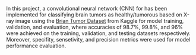 In this project, a convolutional neural network (CNN) for has been implemented for classifying brain tumors as healthy/tumorous based on X-ray image using the [Brian Tumor Dataset](https://www.kaggle.com/datasets/preetviradiya/brian-tumor-dataset) from Kaggle for model training, validation, and evaluation, where accuracies of  98.7%, 99.8%, and 96% were achieved on the training, validation, and testing datasets respectively. Moreover, specifity, sensetivity, and precision metrics were used for model performance evaluation.
